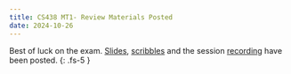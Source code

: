 ```yaml
---
title: CS438 MT1- Review Materials Posted
date: 2024-10-26
---
```

Best of luck on the exam. 
[Slides](/assets/cs438/fa24/mt1/pdf/ACM_438_MT1_Review.pdf), [scribbles](/assets/cs438/fa24/mt1/pdf/ACM_438_MT1_Review_scribbles.pdf) and the session [recording](https://mediaspace.illinois.edu/media/t/1_zr2finr9) have been posted.
{: .fs-5 }
